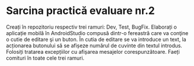 
# Sarcina practică evaluare nr.2

Creați în repozitoriu respectiv trei ramuri: Dev, Test, BugFix. Elaborați o aplicație mobilă în AndroidStudio compusă dintr-o fereastră care va conţine o cutie de editare şi un buton. În cutia de editare se va introduce un text, la acționarea butonului să se afișeze numărul de cuvinte din textul introdus. Folosiți tratarea excepțiilor cu afișarea mesajelor corespunzătoare. Faeți comituri în toate cele trei ramuri.
